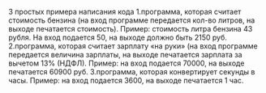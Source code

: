 3 простых примера написания кода
1.программа, которая считает стоимость бензина (на вход программе передается кол-во литров, на выходе печатается стоимость). Пример: стоимость литра бензина 43 рубля. На вход подается 50, на выходе должно быть 2150 руб.
2.программа, которая считает зарплату «на руки» (на вход программе передается величина зарплаты, на выходе печатается зарплата за вычетом 13% (НДФЛ). Пример: на вход подается 70000, на выходе печатается 60900 руб.
3.программа, которая конвертирует секунды в часы. Пример: на вход подается 3600, на выходе печатается 1 час.
